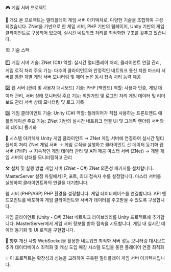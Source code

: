 🎮 게임 서버 프로젝트


📌 개요
본 프로젝트는 멀티플레이 게임 서버 아키텍처로, 다양한 기술을 조합하여 구성되었습니다. 
ZNet을 기반으로 한 게임 서버, PHP 기반의 웹페이지, 
Unity 기반의 게임 클라이언트로 구성되어 있으며, 
실시간 네트워크 처리를 최적화한 구조를 갖추고 있습니다.


🏗️ 기술 스택

1️⃣ 게임 서버
기술: ZNet (C#)
역할: 실시간 멀티플레이 처리, 클라이언트 연결 관리, 게임 로직 처리
주요 기능:
다수의 클라이언트와 안정적인 네트워크 통신 지원
마스터 서버를 통한 개별 게임 서버 모니터링 및 제어
높은 동시 접속 처리 능력 제공

2️⃣ 웹 서버 (관리 및 사용자 대시보드)
기술: PHP (백엔드)
역할: 사용자 인증, 게임 데이터 관리, 서버 상태 모니터링
주요 기능:
회원가입 및 로그인 처리
게임 데이터 및 리더보드 관리
서버 상태 모니터링 및 로그 기록

3️⃣ 게임 클라이언트
기술: Unity (C#)
역할: 플레이어가 직접 사용하는 프론트엔드 애플리케이션
주요 기능:
ZNet 기반의 실시간 네트워크 연결
UI 및 그래픽 렌더링
서버와의 데이터 동기화

🔗 시스템 아키텍처
Unity 게임 클라이언트 → ZNet 게임 서버에 연결하여 실시간 멀티플레이 처리
ZNet 게임 서버 → 게임 로직을 실행하고 클라이언트 간 데이터 동기화
웹 서버 (PHP) → 지속적인 게임 데이터 관리 및 API 제공
마스터 서버 (ZNet) → 개별 게임 서버의 상태를 모니터링하고 관리

🛠️ 설치 및 실행 방법
게임 서버 (ZNet - C#)
ZNet 의존성 패키지를 설치합니다.
MasterServer 설정 파일에서 IP, 포트, 최대 접속자 수를 설정합니다.
마스터 서버를 실행하여 클라이언트와의 연결을 대기합니다.

웹 서버 (PHP/ASP)
PHP 환경을 설정합니다.
게임 데이터베이스를 연결합니다.
API 엔드포인트를 배포하여 게임 클라이언트와 서버가 데이터를 주고받을 수 있도록 구성합니다.

게임 클라이언트 (Unity - C#)
ZNet 네트워크 라이브러리를 Unity 프로젝트에 추가합니다.
MasterServer에서 게임 서버 정보를 받아 접속을 시도합니다.
게임 내 실시간 데이터 동기화 및 UI 로직을 구현합니다.

🚀 향후 개선 사항
WebSocket을 활용한 네트워크 최적화
서버 성능 모니터링 대시보드 추가
데이터베이스 최적화 및 캐싱 도입
매칭 시스템 도입을 통한 플레이어 연결 최적화

💡 이 프로젝트는 확장성과 성능을 고려하여 구축된 멀티플레이 게임 서버 아키텍처입니다.
